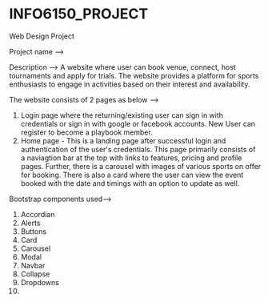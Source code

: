 # INFO6150_PROJECT
Web Design Project 

Project name -->

Description --> A website where user can book venue, connect, host tournaments and apply for trials. The website provides a platform for sports enthusiasts to engage in activities based on their interest and availability.

The website consists of 2 pages as below -->
1. Login page where the returning/existing user can sign in with credentials or sign in with google or facebook accounts. New User can register to become a playbook member.
2. Home page - This is a landing page after successful login and authentication of the user's credentials. This page primarily consists of a naviagtion bar at the top with links to features, pricing and profile pages. Further, there is a carousel with images of various sports on offer for booking. There is also a card where the user can view the event booked with the date and timings with an option to update as well.


Bootstrap components used-->

1. Accordian
2. Alerts
3. Buttons
4. Card
5. Carousel
6. Modal
7. Navbar
8. Collapse
9. Dropdowns
10. 
